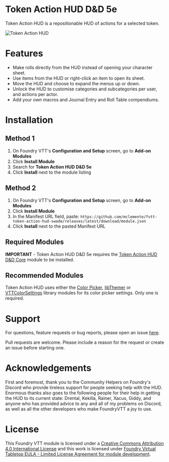 # Token Action HUD D&D 5e

Token Action HUD is a repositionable HUD of actions for a selected token.

![Token Action HUD](.github/readme/token-action-hud.gif)

# Features

-   Make rolls directly from the HUD instead of opening your character sheet.
-   Use items from the HUD or right-click an item to open its sheet.
-   Move the HUD and choose to expand the menus up or down.
-   Unlock the HUD to customise categories and subcategories per user, and actions per actor.
-   Add your own macros and Journal Entry and Roll Table compendiums.

# Installation

## Method 1

1. On Foundry VTT's **Configuration and Setup** screen, go to **Add-on Modules**
2. Click **Install Module**
3. Search for **Token Action HUD D&D 5e**
4. Click **Install** next to the module listing

## Method 2

1. On Foundry VTT's **Configuration and Setup** screen, go to **Add-on Modules**
2. Click **Install Module**
3. In the Manifest URL field, paste: `https://github.com/mclemente/fvtt-token-action-hud-swade/releases/latest/download/module.json`
4. Click **Install** next to the pasted Manifest URL

## Required Modules

**IMPORTANT** - Token Action HUD D&D 5e requires the [Token Action HUD D&D Core](https://foundryvtt.com/packages/token-action-hud-core) module to be installed.

## Recommended Modules

Token Action HUD uses either the [Color Picker](https://foundryvtt.com/packages/color-picker), [libThemer](https://foundryvtt.com/packages/lib-themer) or [VTTColorSettings](https://foundryvtt.com/packages/colorsettings) library modules for its color picker settings. Only one is required.

# Support

For questions, feature requests or bug reports, please open an issue [here](https://github.com/Larkinabout/fvtt-token-action-hud-core/issues).

Pull requests are welcome. Please include a reason for the request or create an issue before starting one.

# Acknowledgements

First and foremost, thank you to the Community Helpers on Foundry's Discord who provide tireless support for people seeking help with the HUD.
Enormous thanks also goes to the following people for their help in getting the HUD to its current state: Drental, Kekilla, Rainer, Xacus, Giddy, and anyone who has provided advice to any and all of my problems on Discord, as well as all the other developers who make FoundryVTT a joy to use.

# License

This Foundry VTT module is licensed under a [Creative Commons Attribution 4.0 International License](https://creativecommons.org/licenses/by/4.0/) and this work is licensed under [Foundry Virtual Tabletop EULA - Limited License Agreement for module development](https://foundryvtt.com/article/license/).
